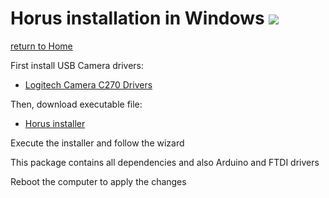 # Horus installation in Windows ![][windows-logo]

[return to Home](../../README.md)

First install USB Camera drivers:
* [Logitech Camera C270 Drivers](http://support.logitech.com/en_us/product/hd-webcam-c270)

Then, download executable file:
* [Horus installer](http://storage.googleapis.com/bq-horus/releases/Horus_0.1.2.3.exe)

Execute the installer and follow the wizard

This package contains all dependencies and also Arduino and FTDI drivers

Reboot the computer to apply the changes

[windows-logo]: ../images/windows.png